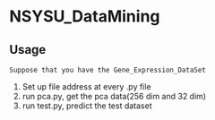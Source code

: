 # NSYSU_DataMining

## Usage

```
Suppose that you have the Gene_Expression_DataSet
```

1. Set up file address at every .py file 
2. run pca.py, get the pca data(256 dim and 32 dim)
3. run test.py, predict the test dataset
